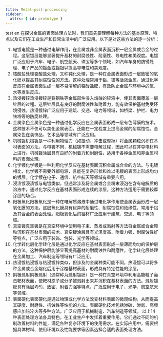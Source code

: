 ```yaml
---
title: Metal-post-processing
sidebar:
  attrs: { id: prototype }
---
```



test en
在探讨金属的表面处理方法时，我们首先要理解每种方法的基本原理、特点以及它们在工业生产和日常生活中的广泛应用。以下是对这些方法的逐一分析：
1. 电镀电镀是一种通过电解作用，在金属或非金属表面沉积一层金属或合金的过程。这层镀层能够显著提升基材的耐腐蚀性、耐磨性、导电性和美观度。电镀广泛应用于汽车、电子、航空航天、珠宝等多个领域，如汽车车身的防锈处理、电子产品的镀金或镀银以提高导电性和美观度。
2.  铬酸盐处理铬酸盐处理，又称钝化处理，是一种在金属表面形成一层致密的氧化膜以提高其耐腐蚀性的方法。这种处理常用于铝、镁等活泼金属，通过化学反应在金属表面生成一层不易溶解的铬酸盐膜，有效防止金属与环境中的氧、水等发生反应。
3.  热浸镀锌热浸镀锌是将钢铁等金属部件浸入熔融的锌液中，使其表面覆盖一层锌层的过程。这层锌层具有良好的耐腐蚀性和附着力，能有效保护基材免受环境侵蚀。热浸镀锌广泛应用于建筑、交通、电力等领域，如桥梁、护栏、电力铁塔等的防腐处理。
4.  金属染色金属染色是一种通过化学反应在金属表面形成一层有色薄膜的技术。这种技术不仅可以美化金属表面，还能在一定程度上提高金属的耐腐蚀性。金属染色在装饰品、艺术品等领域有广泛应用。
5.  机械镀机械镀是一种利用物理力（如振动、冲击或摩擦）将金属颗粒沉积在基材表面的方法。与电镀不同，机械镀不需要电解过程，因此可以在非导电材料上进行。机械镀涂层具有良好的附着力和耐磨性，适用于各种金属和非金属材料的表面处理。
6.  化学镀化学镀是一种利用化学反应在基材表面沉积金属或合金的方法。与电镀相比，化学镀不需要外部电源，且能在复杂形状和难以电镀的表面上形成均匀的镀层。化学镀在电子、通信、航空航天等领域有重要应用。
7.  浸渍镀浸渍镀与电镀类似，但通常涉及将金属或合金粉末浸泡在含有电解质的溶液中，通过化学反应在基材表面形成连续的涂层。这种方法适用于需要较厚涂层的场合。
8.  阳极氧化阳极氧化是一种在电解质溶液中通过电化学作用使金属表面形成一层氧化膜的方法。这层氧化膜具有优异的耐磨性、耐腐蚀性和绝缘性，常用于铝及其合金的表面处理。阳极氧化后的铝材广泛应用于建筑、交通、电子等领域。
9.  真空镀真空镀是在真空环境中使用电子束、蒸发或溅射等方法将金属或合金颗粒沉积在基材表面的技术。真空镀涂层具有光泽度高、附着力强、耐腐蚀性好等特点，广泛应用于装饰、包装、光学等领域。
10. 化学转化层化学转化层是通过化学反应在基材表面形成一层薄而均匀的保护层的方法。这种保护层能够显著提高基材的耐腐蚀性和耐磨性。化学转化层处理在金属加工、汽车制造等领域有广泛应用。
11. 热浸镀热浸镀与热浸镀锌类似，但涉及的金属种类可能不同。热浸镀可以将多种金属或合金熔化后用于涂覆基材表面，形成具有特定性能的涂层。
12. 阴极溅射阴极溅射（通常称为溅射镀膜）是一种在真空环境中利用高能粒子轰击靶材表面，使靶材原子或分子被溅射出来并沉积在基材表面的方法。溅射镀膜具有涂层均匀、致密、附着力强等特点，广泛应用于电子、光学、航空航天等领域。
13. 表面硬化表面硬化是通过物理或化学方法改变材料表面的微观结构，从而提高其硬度、耐磨性、抗蚀性等性能的方法。表面硬化技术包括渗碳、渗氮、高频感应加热淬火等多种方法，广泛应用于机械制造、汽车制造等领域。
以上14种表面处理方法各具特色，在工业生产中发挥着重要作用。它们通过不同的机制改善材料的性能，满足各种复杂环境下的使用需求。在实际应用中，需要根据具体材料、使用环境以及性能要求等因素选择合适的表面处理方法。